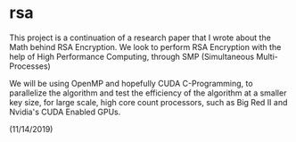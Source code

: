 # rsa

This project is a continuation of a research paper that I wrote about the Math behind RSA Encryption.
We look to perform RSA Encryption with the help of High Performance Computing, through SMP (Simultaneous Multi-Processes)

We will be using OpenMP and hopefully CUDA C-Programming, to parallelize the algorithm and test the efficiency of the algorithm at a smaller key size, for large scale, high core count processors, such as Big Red II and Nvidia's CUDA Enabled GPUs.

(11/14/2019)
